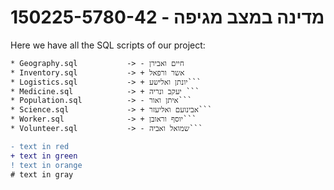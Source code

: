 # 150225-5780-42 - מדינה במצב מגיפה

Here we have all the SQL scripts of our project:
```diff
* Geography.sql           -> - חיים ואבירן
* Inventory.sql           -> + אשר ורפאל
* Logistics.sql           -> + יונתן ואלישע```
* Medicine.sql            -> + יעקב ונריה ```
* Population.sql          -> - איתן ואור```
* Science.sql             -> + אבינועם ואליעזר```
* Worker.sql              -> + יוסף וראובן```
* Volunteer.sql           -> - שמואל ואביה```

- text in red
+ text in green
! text in orange
# text in gray
```
